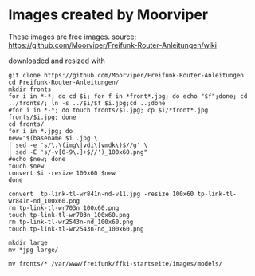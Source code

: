 # Images created by Moorviper

These images are free images. source: https://github.com/Moorviper/Freifunk-Router-Anleitungen/wiki

downloaded and resized with

```
git clone https://github.com/Moorviper/Freifunk-Router-Anleitungen
cd Freifunk-Router-Anleitungen/
mkdir fronts
for i in *-*; do cd $i; for f in *front*.jpg; do echo "$f";done; cd ../fronts/; ln -s ../$i/$f $i.jpg;cd ..;done
#for i in *-*; do touch fronts/$i.jpg; cp $i/*front*.jpg fronts/$i.jpg; done
cd fronts/
for i in *.jpg; do
new="$(basename $i .jpg \
| sed -e 's/\.\(img\|vdi\|vmdk\)$//g' \
| sed -E 's/-v[0-9\.]+$//')_100x60.png"
#echo $new; done
touch $new
convert $i -resize 100x60 $new
done

convert  tp-link-tl-wr841n-nd-v11.jpg -resize 100x60 tp-link-tl-wr841n-nd_100x60.png
rm tp-link-tl-wr703n_100x60.png
touch tp-link-tl-wr703n_100x60.png
rm tp-link-tl-wr2543n-nd_100x60.png
touch tp-link-tl-wr2543n-nd_100x60.png

mkdir large
mv *jpg large/

mv fronts/* /var/www/freifunk/ffki-startseite/images/models/
```
